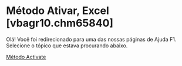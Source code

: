 
# Método Ativar, Excel [vbagr10.chm65840]

Olá! Você foi redirecionado para uma das nossas páginas de Ajuda F1. Selecione o tópico que estava procurando abaixo.

[Método Activate](http://msdn.microsoft.com/library/20d0c11c-3ca1-4091-868a-1dcef50a2eba%28Office.15%29.aspx)
